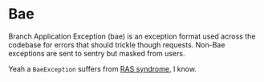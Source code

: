 # Bae

Branch Application Exception (bae) is an exception format used across the codebase for errors that should trickle though requests. Non-Bae exceptions are sent to sentry but masked from users.

Yeah a `BaeException` suffers from [RAS syndrome](https://en.wikipedia.org/wiki/RAS_syndrome), I know.
